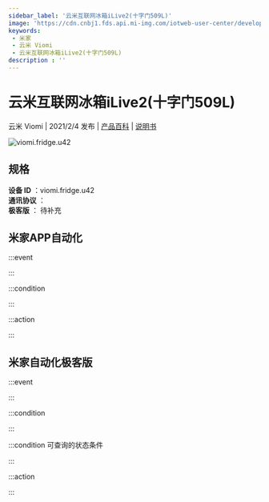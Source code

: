 ```yaml
---
sidebar_label: '云米互联网冰箱iLive2(十字门509L)'
image: 'https://cdn.cnbj1.fds.api.mi-img.com/iotweb-user-center/developer_1679048994984sbHBZv55.png?GalaxyAccessKeyId=AKVGLQWBOVIRQ3XLEW&Expires=9223372036854775807&Signature=8g8L7NoPpVtd5eZRgcbvZEONc6g='
keywords: 
 - 米家
 - 云米 Viomi
 - 云米互联网冰箱iLive2(十字门509L)
description : ''
---
```

# 云米互联网冰箱iLive2(十字门509L)

云米 Viomi | 2021/2/4 发布 | [产品百科](https://home.mi.com/webapp/content/baike/product/index.html?model=viomi.fridge.u42/) | [说明书](https://home.mi.com/views/introduction.html?model=viomi.fridge.u42&region=cn)

![viomi.fridge.u42](https://cdn.cnbj1.fds.api.mi-img.com/iotweb-user-center/developer_1679048994984sbHBZv55.png?GalaxyAccessKeyId=AKVGLQWBOVIRQ3XLEW&Expires=9223372036854775807&Signature=8g8L7NoPpVtd5eZRgcbvZEONc6g=)

## 规格  
> 
**设备 ID** ：viomi.fridge.u42  
**通讯协议** ：  
**极客版**  ： 待补充 


## 米家APP自动化  

:::event  

:::

:::condition  

:::

:::action   

:::

## 米家自动化极客版  

:::event  

:::

:::condition  

:::

:::condition 可查询的状态条件  

:::

:::action  

:::

        
